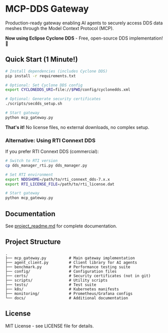 # MCP-DDS Gateway

Production-ready gateway enabling AI agents to securely access DDS data meshes through the Model Context Protocol (MCP).

**Now using Eclipse Cyclone DDS** - Free, open-source DDS implementation! 🚀

## Quick Start (1 Minute!)

```bash
# Install dependencies (includes Cyclone DDS)
pip install -r requirements.txt

# Optional: Set Cyclone DDS config
export CYCLONEDDS_URI=file://$PWD/config/cyclonedds.xml

# Optional: Generate security certificates
./scripts/secdds_setup.sh

# Start gateway
python mcp_gateway.py
```

**That's it!** No license files, no external downloads, no complex setup.

### Alternative: Using RTI Connext DDS

If you prefer RTI Connext DDS (commercial):

```bash
# Switch to RTI version
cp dds_manager_rti.py dds_manager.py

# Set RTI environment
export NDDSHOME=/path/to/rti_connext_dds-7.x.x
export RTI_LICENSE_FILE=/path/to/rti_license.dat

# Start gateway
python mcp_gateway.py
```

## Documentation

See [project_readme.md](project_readme.md) for complete documentation.

## Project Structure

```
.
├── mcp_gateway.py          # Main gateway implementation
├── agent_client.py         # Client library for AI agents
├── benchmark.py            # Performance testing suite
├── config/                 # Configuration files
├── certs/                  # Security certificates (not in git)
├── scripts/                # Utility scripts
├── tests/                  # Test suite
├── k8s/                    # Kubernetes manifests
├── monitoring/             # Prometheus/Grafana configs
└── docs/                   # Additional documentation
```

## License

MIT License - see LICENSE file for details.

